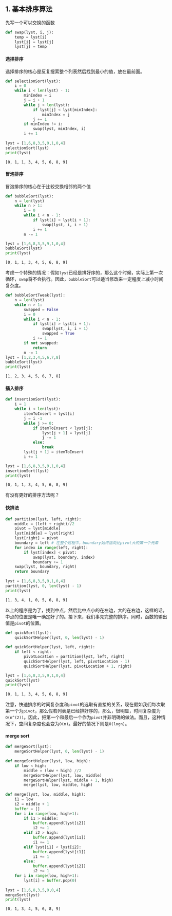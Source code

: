 ## 1. 基本排序算法

先写一个可以交换的函数


```python
def swap(lyst, i, j):
    temp = lyst[i]
    lyst[i] = lyst[j]
    lyst[j] = temp
```

#### 选择排序

选择排序的核心是反复搜索整个列表然后找到最小的值，放在最前面。


```python
def selectionSort(lyst):
    i = 0
    while i < len(lyst) - 1:
        minIndex = i
        j = i + 1
        while j < len(lyst): 
            if lyst[j] < lyst[minIndex]:
                minIndex = j
            j += 1
        if minIndex != i:
            swap(lyst, minIndex, i)
        i += 1
        
lyst = [1,6,8,3,5,9,1,0,4]
selectionSort(lyst)
print(lyst)
```

    [0, 1, 1, 3, 4, 5, 6, 8, 9]


#### 冒泡排序

冒泡排序的核心在于比较交换相邻的两个值


```python
def bubbleSort(lyst):
    n = len(lyst)
    while n > 1:
        i = 0
        while i < n - 1:
            if lyst[i] > lyst[i + 1]:
                swap(lyst, i, i + 1)
            i += 1
        n -= 1

lyst = [1,6,8,3,5,9,1,0,4]
bubbleSort(lyst)
print(lyst)
```

    [0, 1, 1, 3, 4, 5, 6, 8, 9]


考虑一个特殊的情况：假如`lyst`已经是排好序的，那么这个时候，实际上第一次循环，`swap`将不会执行。因此，`bubbleSort`可以适当修改来一定程度上减小时间复杂度。


```python
def bubbleSortTweak(lyst):
    n = len(lyst)
    while n > 1:
        swapped = False
        i = 0
        while i < n - 1:
            if lyst[i] > lyst[i + 1]:
                swap(lyst, i, i + 1)
                swapped = True
            i += 1
        if not swapped:
            return 
        n -= 1 
lyst = [1,2,3,4,5,6,7,8]
bubbleSort(lyst)
print(lyst)
```

    [1, 2, 3, 4, 5, 6, 7, 8]


#### 插入排序


```python
def insertionSort(lyst):
    i = 1
    while i < len(lyst):
        itemToInsert = lyst[i]
        j = i -1
        while j >= 0:
            if itemToInsert < lyst[j]:
                lyst[j + 1] = lyst[j]
                j -= 1
            else:
                break
        lyst[j + 1] = itemToInsert
        i += 1

lyst = [1,6,8,3,5,9,1,0,4]
insertionSort(lyst)
print(lyst)
```

    [0, 1, 1, 3, 4, 5, 6, 8, 9]


有没有更好的排序方法呢？

#### 快排法


```python
def partition(lyst, left, right):
    middle = (left + right)//2
    pivot = lyst[middle]
    lyst[middle] = lyst[right]
    lyst[right] = pivot
    boundary = left # 在整个过程中，boundary始终指向比pivot大的第一个元素
    for index in range(left, right):
        if lyst[index] < pivot:
            swap(lyst, boundary, index)
            boundary += 1
    swap(lyst, boundary, right)
    return boundary
    
lyst = [1,6,8,3,5,9,1,0,4]
partition(lyst, 0, len(lyst) - 1)
print(lyst)
```

    [1, 3, 4, 1, 0, 5, 6, 8, 9]


以上的程序是为了，找到中点，然后比中点小的在左边，大的在右边，这样的话，中点的位置是唯一确定好了的。接下来，我们事先完整的排序。同时，函数的输出值是`pivot`的位置。


```python
def quickSort(lyst):
    quickSortHelper(lyst, 0, len(lyst) - 1)
    
def quickSortHelper(lyst, left, right):
    if left < right:
        pivotLocation = partition(lyst, left, right)
        quickSortHelper(lyst, left, pivotLocation - 1)
        quickSortHelper(lyst, pivotLocation + 1, right)

lyst = [1,6,8,3,5,9,1,0,4]
quickSort(lyst)
print(lyst)
```

    [0, 1, 1, 3, 4, 5, 6, 8, 9]


注意，快速排序的时间复杂度和`pivot`的选取有直接的关系，现在假如我们每次取第一个为`pivot`，那么假若列表是已经排好序的，那么，很明显，时间复杂度为`O(n^(2))`。因此，把第一个和最后一个作为`pivot`并非明确的做法。而且，这种情况下，空间复杂度也会变为`O(n)`。最好的情况下则是`O(logn)`。

#### merge sort


```python
def mergeSort(lyst):
    mergeSortHelper(lyst, 0, len(lyst) - 1)
    
def mergeSortHelper(lyst, low, high):
    if low < high:
        middle = (low + high) //2
        mergeSortHelper(lyst, low, middle)
        mergeSortHelper(lyst, middle + 1, high)
        merge(lyst, low, middle, high)
        
def merge(lyst, low, middle, high):
    i1 = low
    i2 = middle + 1
    buffer = []
    for i in range(low, high+1):
        if i1 > middle:
            buffer.append(lyst[i2])
            i2 += 1
        elif i2 > high:
            buffer.append(lyst[i1])
            i1 += 1
        elif lyst[i1] < lyst[i2]:
            buffer.append(lyst[i1])
            i1 += 1
        else:
            buffer.append(lyst[i2])
            i2 += 1
    for i in range(low, high+1):
        lyst[i] = buffer.pop(0)
    
lyst = [1,6,8,3,5,9,0,4]
mergeSort(lyst)
print(lyst)
```

    [0, 1, 3, 4, 5, 6, 8, 9]



